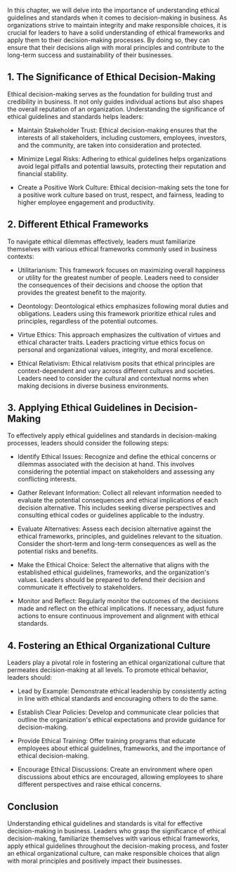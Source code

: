 
In this chapter, we will delve into the importance of understanding ethical guidelines and standards when it comes to decision-making in business. As organizations strive to maintain integrity and make responsible choices, it is crucial for leaders to have a solid understanding of ethical frameworks and apply them to their decision-making processes. By doing so, they can ensure that their decisions align with moral principles and contribute to the long-term success and sustainability of their businesses.

## 1\. The Significance of Ethical Decision-Making

Ethical decision-making serves as the foundation for building trust and credibility in business. It not only guides individual actions but also shapes the overall reputation of an organization. Understanding the significance of ethical guidelines and standards helps leaders:

- Maintain Stakeholder Trust: Ethical decision-making ensures that the interests of all stakeholders, including customers, employees, investors, and the community, are taken into consideration and protected.
    
- Minimize Legal Risks: Adhering to ethical guidelines helps organizations avoid legal pitfalls and potential lawsuits, protecting their reputation and financial stability.
    
- Create a Positive Work Culture: Ethical decision-making sets the tone for a positive work culture based on trust, respect, and fairness, leading to higher employee engagement and productivity.
    

## 2\. Different Ethical Frameworks

To navigate ethical dilemmas effectively, leaders must familiarize themselves with various ethical frameworks commonly used in business contexts:

- Utilitarianism: This framework focuses on maximizing overall happiness or utility for the greatest number of people. Leaders need to consider the consequences of their decisions and choose the option that provides the greatest benefit to the majority.
    
- Deontology: Deontological ethics emphasizes following moral duties and obligations. Leaders using this framework prioritize ethical rules and principles, regardless of the potential outcomes.
    
- Virtue Ethics: This approach emphasizes the cultivation of virtues and ethical character traits. Leaders practicing virtue ethics focus on personal and organizational values, integrity, and moral excellence.
    
- Ethical Relativism: Ethical relativism posits that ethical principles are context-dependent and vary across different cultures and societies. Leaders need to consider the cultural and contextual norms when making decisions in diverse business environments.
    

## 3\. Applying Ethical Guidelines in Decision-Making

To effectively apply ethical guidelines and standards in decision-making processes, leaders should consider the following steps:

- Identify Ethical Issues: Recognize and define the ethical concerns or dilemmas associated with the decision at hand. This involves considering the potential impact on stakeholders and assessing any conflicting interests.
    
- Gather Relevant Information: Collect all relevant information needed to evaluate the potential consequences and ethical implications of each decision alternative. This includes seeking diverse perspectives and consulting ethical codes or guidelines applicable to the industry.
    
- Evaluate Alternatives: Assess each decision alternative against the ethical frameworks, principles, and guidelines relevant to the situation. Consider the short-term and long-term consequences as well as the potential risks and benefits.
    
- Make the Ethical Choice: Select the alternative that aligns with the established ethical guidelines, frameworks, and the organization's values. Leaders should be prepared to defend their decision and communicate it effectively to stakeholders.
    
- Monitor and Reflect: Regularly monitor the outcomes of the decisions made and reflect on the ethical implications. If necessary, adjust future actions to ensure continuous improvement and alignment with ethical standards.
    

## 4\. Fostering an Ethical Organizational Culture

Leaders play a pivotal role in fostering an ethical organizational culture that permeates decision-making at all levels. To promote ethical behavior, leaders should:

- Lead by Example: Demonstrate ethical leadership by consistently acting in line with ethical standards and encouraging others to do the same.
    
- Establish Clear Policies: Develop and communicate clear policies that outline the organization's ethical expectations and provide guidance for decision-making.
    
- Provide Ethical Training: Offer training programs that educate employees about ethical guidelines, frameworks, and the importance of ethical decision-making.
    
- Encourage Ethical Discussions: Create an environment where open discussions about ethics are encouraged, allowing employees to share different perspectives and raise ethical concerns.
    

## Conclusion

Understanding ethical guidelines and standards is vital for effective decision-making in business. Leaders who grasp the significance of ethical decision-making, familiarize themselves with various ethical frameworks, apply ethical guidelines throughout the decision-making process, and foster an ethical organizational culture, can make responsible choices that align with moral principles and positively impact their businesses.
